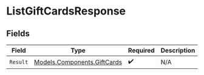 # ListGiftCardsResponse


## Fields

| Field                                                               | Type                                                                | Required                                                            | Description                                                         |
| ------------------------------------------------------------------- | ------------------------------------------------------------------- | ------------------------------------------------------------------- | ------------------------------------------------------------------- |
| `Result`                                                            | [Models.Components.GiftCards](../../Models/Components/GiftCards.md) | :heavy_check_mark:                                                  | N/A                                                                 |